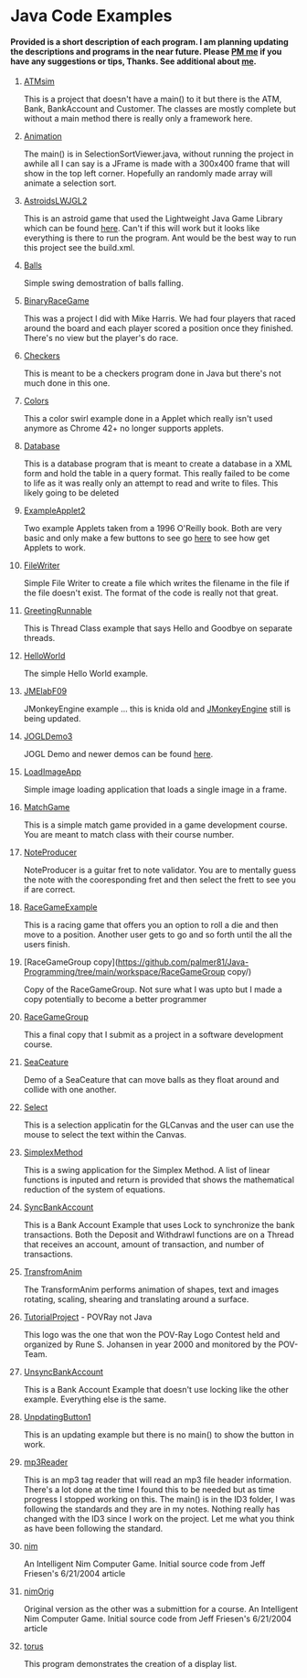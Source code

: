 # Java Code Examples
#### Provided is a short description of each program. I am planning updating the descriptions and programs in the near future. Please <a href="mailto:palmer.sr@gmail.com?subject='Hi I have a comment'&body='Hey Scott, I have a comment about your stuff.'">PM me</a> if you have any suggestions or tips, Thanks. See additional about [me](https://palmer81.github.io/). 

1. [ATMsim](https://github.com/palmer81/Java-Programming/tree/main/workspace/ATMsim/)

   This is a project that doesn't have a main() to it but there is the ATM, Bank, BankAccount and Customer. The classes are mostly complete but without a main method there is really only a framework here.

2. [Animation](https://github.com/palmer81/Java-Programming/tree/main/workspace/Animation/)

   The main() is in SelectionSortViewer.java, without running the project in awhile all I can say is a JFrame is made with a 300x400 frame that will show in the top left corner. Hopefully an randomly made array will animate a selection sort.

3. [AstroidsLWJGL2](https://github.com/palmer81/Java-Programming/tree/main/workspace/AstroidsLWJGL2/)

   This is an astroid game that used the Lightweight Java Game Library which can be found [here](https://github.com/LWJGL/lwjgl/tree/master). Can't if this will work but it looks like everything is there to run the program. Ant would be the best way to run this project see the build.xml.

4. [Balls](https://github.com/palmer81/Java-Programming/tree/main/workspace/Balls/)

   Simple swing demostration of balls falling.

5. [BinaryRaceGame](https://github.com/palmer81/Java-Programming/tree/main/workspace/BinaryRaceGame/)

   This was a project I did with Mike Harris. We had four players that raced around the board and each player scored a position once they finished. There's no view but the player's do race.

6. [Checkers](https://github.com/palmer81/Java-Programming/tree/main/workspace/Checkers/)

   This is meant to be a checkers program done in Java but there's not much done in this one.

7. [Colors](https://github.com/palmer81/Java-Programming/tree/main/workspace/Colors/)

   This a color swirl example done in a Applet which really isn't used anymore as Chrome 42+ no longer supports applets.

8. [Database](https://github.com/palmer81/Java-Programming/tree/main/workspace/Database/)

   This is a database program that is meant to create a database in a XML form and hold the table in a query format. This really failed to be come to life as it was really only an attempt to read and write to files. This likely going to be deleted

9. [ExampleApplet2](https://github.com/palmer81/Java-Programming/tree/main/workspace/ExampleApplet2/)

   Two example Applets taken from a 1996 O'Reilly book. Both are very basic and only make a few buttons to see go [here](https://www.java.com/en/download/help/enable_browser.html) to see how get Applets to work.

10. [FileWriter](https://github.com/palmer81/Java-Programming/tree/main/workspace/FileWriter/)

    Simple File Writer to create a file which writes the filename in the file if the file doesn't exist. The format of the code is really not that great.

11. [GreetingRunnable](https://github.com/palmer81/Java-Programming/tree/main/workspace/GreetingRunnable/)

    This is Thread Class example that says Hello and Goodbye on separate threads.

12. [HelloWorld](https://github.com/palmer81/Java-Programming/tree/main/workspace/HelloWorld/)

    The simple Hello World example.

13. [JMElabF09](https://github.com/palmer81/Java-Programming/tree/main/workspace/JMElabF09/)

    JMonkeyEngine example ... this is knida old and [JMonkeyEngine](https://jmonkeyengine.org/start/) still is being updated.

14. [JOGLDemo3](https://github.com/palmer81/Java-Programming/tree/main/workspace/JOGLDemo3/)

    JOGL Demo and newer demos can be found [here](https://jogamp.org/jogl/www/).

15. [LoadImageApp](https://github.com/palmer81/Java-Programming/tree/main/workspace/LoadImageApp/)

    Simple image loading application that loads a single image in a frame.

16. [MatchGame](https://github.com/palmer81/Java-Programming/tree/main/workspace/MatchGame/)

    This is a simple match game provided in a game development course. You are meant to match class with their course number.

17. [NoteProducer](https://github.com/palmer81/Java-Programming/tree/main/workspace/NoteProducer/)

    NoteProducer is a guitar fret to note validator. You are to mentally guess the note with the cooresponding fret and then select the frett to see you if are correct. 

18. [RaceGameExample](https://github.com/palmer81/Java-Programming/tree/main/workspace/RaceGameExample/)

    This is a racing game that offers you an option to roll a die and then move to a position. Another user gets to go and so forth until the all the users finish.

19. [RaceGameGroup copy](https://github.com/palmer81/Java-Programming/tree/main/workspace/RaceGameGroup copy/)

    Copy of the RaceGameGroup. Not sure what I was upto but I made a copy potentially to become a better programmer 

20. [RaceGameGroup](https://github.com/palmer81/Java-Programming/tree/main/workspace/RaceGameGroup/)

    This a final copy that I submit as a project in a software development course.

21. [SeaCeature](https://github.com/palmer81/Java-Programming/tree/main/workspace/SeaCeature/)

    Demo of a SeaCeature that can move balls as they float around and collide with one another.

22. [Select](https://github.com/palmer81/Java-Programming/tree/main/workspace/Select/)

    This is a selection applicatin for the GLCanvas and the user can use the mouse to select the text within the Canvas.

23. [SimplexMethod](https://github.com/palmer81/Java-Programming/tree/main/workspace/SimplexMethod/)

    This is a swing application for the Simplex Method. A list of linear functions is inputed and return is provided that shows the mathematical reduction of the system of equations.

24. [SyncBankAccount](https://github.com/palmer81/Java-Programming/tree/main/workspace/SyncBankAccount/)

    This is a Bank Account Example that uses Lock to synchronize the bank transactions. Both the Deposit and Withdrawl functions are on a Thread that receives an account, amount of transaction, and number of transactions.

25. [TransfromAnim](https://github.com/palmer81/Java-Programming/tree/main/workspace/TransfromAnim/)

    The TransformAnim performs animation of shapes, text and images rotating, scaling, shearing and translating around a surface.

26. [TutorialProject](https://github.com/palmer81/Java-Programming/tree/main/workspace/TutorialProject/) - POVRay not Java

    This logo was the one that won the POV-Ray Logo Contest held and organized by Rune S. Johansen in year 2000 and monitored by the POV-Team.

27. [UnsyncBankAccount](https://github.com/palmer81/Java-Programming/tree/main/workspace/UnsyncBankAccount/)

    This is a Bank Account Example that doesn't use locking like the other example. Everything else is the same.

28. [UnpdatingButton1](https://github.com/palmer81/Java-Programming/tree/main/workspace/UnpdatingButton1/)

    This is an updating example but there is no main() to show the button in work.

29. [mp3Reader](https://github.com/palmer81/Java-Programming/tree/main/workspace/mp3Reader/)

    This is an mp3 tag reader that will read an mp3 file header information. There's a lot done at the time I found this to be needed but as time progress I stopped working on this. The main() is in the ID3 folder, I was following the standards and they are in my notes. Nothing really has changed with the ID3 since I work on the project. Let me what you think as have been following the standard.

30. [nim](https://github.com/palmer81/Java-Programming/tree/main/workspace/nim/)

    An Intelligent Nim Computer Game. Initial source code from Jeff Friesen's 6/21/2004 article

31. [nimOrig](https://github.com/palmer81/Java-Programming/tree/main/workspace/nimOrig/)

    Original version as the other was a submittion for a course. An Intelligent Nim Computer Game. Initial source code from Jeff Friesen's 6/21/2004 article

32. [torus](https://github.com/palmer81/Java-Programming/tree/main/workspace/torus/)

    This program demonstrates the creation of a display list.
